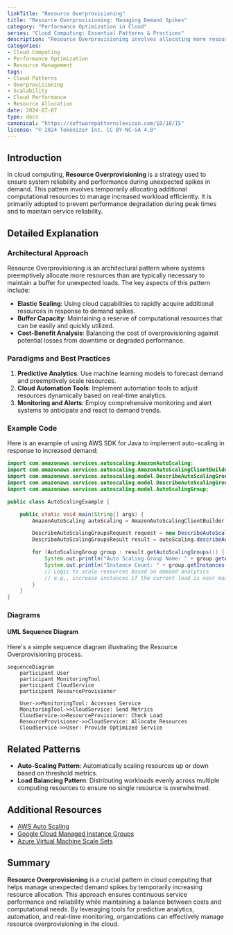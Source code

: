 ```yaml
---
linkTitle: "Resource Overprovisioning"
title: "Resource Overprovisioning: Managing Demand Spikes"
category: "Performance Optimization in Cloud"
series: "Cloud Computing: Essential Patterns & Practices"
description: "Resource Overprovisioning involves allocating more resources than are initially necessary to handle sudden spikes in demand, ensuring system reliability and performance."
categories:
- Cloud Computing
- Performance Optimization
- Resource Management
tags:
- Cloud Patterns
- Overprovisioning
- Scalability
- Cloud Performance
- Resource Allocation
date: 2024-07-07
type: docs
canonical: "https://softwarepatternslexicon.com/18/18/15"
license: "© 2024 Tokenizer Inc. CC BY-NC-SA 4.0"
---
```


## Introduction

In cloud computing, **Resource Overprovisioning** is a strategy used to ensure system reliability and performance during unexpected spikes in demand. This pattern involves temporarily allocating additional computational resources to manage increased workload efficiently. It is primarily adopted to prevent performance degradation during peak times and to maintain service reliability.

## Detailed Explanation

### Architectural Approach

Resource Overprovisioning is an architectural pattern where systems preemptively allocate more resources than are typically necessary to maintain a buffer for unexpected loads. The key aspects of this pattern include:

- **Elastic Scaling**: Using cloud capabilities to rapidly acquire additional resources in response to demand spikes.
- **Buffer Capacity**: Maintaining a reserve of computational resources that can be easily and quickly utilized.
- **Cost-Benefit Analysis**: Balancing the cost of overprovisioning against potential losses from downtime or degraded performance.

### Paradigms and Best Practices

1. **Predictive Analytics**: Use machine learning models to forecast demand and preemptively scale resources.
2. **Cloud Automation Tools**: Implement automation tools to adjust resources dynamically based on real-time analytics.
3. **Monitoring and Alerts**: Employ comprehensive monitoring and alert systems to anticipate and react to demand trends.

### Example Code

Here is an example of using AWS SDK for Java to implement auto-scaling in response to increased demand:

```java
import com.amazonaws.services.autoscaling.AmazonAutoScaling;
import com.amazonaws.services.autoscaling.AmazonAutoScalingClientBuilder;
import com.amazonaws.services.autoscaling.model.DescribeAutoScalingGroupsRequest;
import com.amazonaws.services.autoscaling.model.DescribeAutoScalingGroupsResult;
import com.amazonaws.services.autoscaling.model.AutoScalingGroup;

public class AutoScalingExample {

    public static void main(String[] args) {
        AmazonAutoScaling autoScaling = AmazonAutoScalingClientBuilder.defaultClient();

        DescribeAutoScalingGroupsRequest request = new DescribeAutoScalingGroupsRequest();
        DescribeAutoScalingGroupsResult result = autoScaling.describeAutoScalingGroups(request);

        for (AutoScalingGroup group : result.getAutoScalingGroups()) {
            System.out.println("Auto Scaling Group Name: " + group.getAutoScalingGroupName());
            System.out.println("Instance Count: " + group.getInstances().size());
            // Logic to scale resources based on demand analytics
            // e.g., increase instances if the current load is near max capacity
        }
    }
}
```

### Diagrams

#### UML Sequence Diagram

Here's a simple sequence diagram illustrating the Resource Overprovisioning process.

```mermaid
sequenceDiagram
    participant User
    participant MonitoringTool
    participant CloudService
    participant ResourceProvisioner

    User->>MonitoringTool: Accesses Service
    MonitoringTool->>CloudService: Send Metrics
    CloudService->>ResourceProvisioner: Check Load
    ResourceProvisioner->>CloudService: Allocate Resources
    CloudService->>User: Provide Optimized Service
```

## Related Patterns

- **Auto-Scaling Pattern**: Automatically scaling resources up or down based on threshold metrics.
- **Load Balancing Pattern**: Distributing workloads evenly across multiple computing resources to ensure no single resource is overwhelmed.

## Additional Resources

- [AWS Auto Scaling](https://aws.amazon.com/autoscaling/)
- [Google Cloud Managed Instance Groups](https://cloud.google.com/compute/docs/instance-groups)
- [Azure Virtual Machine Scale Sets](https://azure.microsoft.com/en-us/services/virtual-machine-scale-sets/)

## Summary

**Resource Overprovisioning** is a crucial pattern in cloud computing that helps manage unexpected demand spikes by temporarily increasing resource allocation. This approach ensures continuous service performance and reliability while maintaining a balance between costs and computational needs. By leveraging tools for predictive analytics, automation, and real-time monitoring, organizations can effectively manage resource overprovisioning in the cloud.
